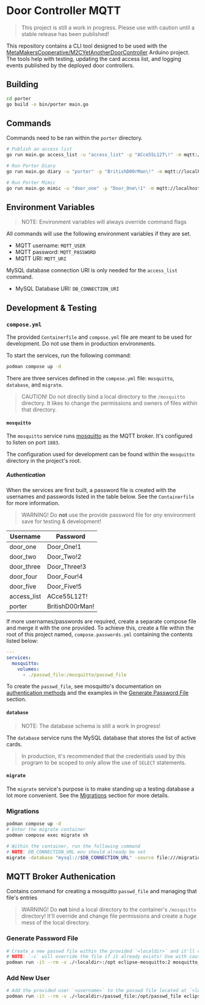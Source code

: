 # Door Controller MQTT

> This project is still a work in progress. Please use with caution until a stable release has been published!

This repository contains a CLI tool designed to be used with the [MetaMakersCooperative/M2CYetAnotherDoorController](https://github.com/MetaMakersCooperative/M2CYetAnotherDoorController) Arduino project. The tools help with testing, updating the card access list, and logging events published by the deployed door controllers.

## Building

```bash
cd porter
go build -o bin/porter main.go
```

## Commands

Commands need to be ran within the `porter` directory.

```bash
# Publish an access list
go run main.go access_list -u "access_list" -p "ACce55L12T\!" -m mqtt://localhost:1883 -d "mellon:Y0USl-l@lL\!P@s5@tcp(localhost:3306)/access_system"

# Run Porter Diary
go run main.go diary -u "porter" -p "BritishD00rMan\!" -m mqtt://localhost:1883

# Run Porter Mimic
go run main.go mimic -u "door_one" -p "Door_One\!1" -m mqtt://localhost:1883
```

## Environment Variables

> NOTE: Environment variables will always override command flags

All commands will use the following environment variables if they are set.

- MQTT username: `MQTT_USER`
- MQTT password: `MQTT_PASSWORD`
- MQTT URI: `MQTT_URI`

MySQL database connection URI is only needed for the `access_list` command.

- MySQL Database URI: `DB_CONNECTION_URI`

## Development & Testing

### `compose.yml`

The provided `Containerfile` and `compose.yml` file are meant to be used for development. Do not use them in production environments.

To start the services, run the following command:

```bash
podman compose up -d
```

There are three services defined in the `compose.yml` file: `mosquitto`, `database`, and `migrate`.

> CAUTION! Do not directly bind a local directory to the `/mosquitto` directory. It likes to change the permissions and owners of files within that directory.

#### `mosquitto`

The `mosquitto` service runs [mosquitto](https://mosquitto.org/) as the MQTT broker. It's configured to listen on port `1883`.

The configuration used for development can be found within the `mosquitto` directory in the project's root.

##### Authentication

When the services are first built, a password file is created with the usernames and passwords listed in the table below. See the `Containerfile` for more information.

> WARNING! Do **not** use the provide password file for *any* environment save for testing & development!

| Username    | Password        |
| ----------- | --------------- |
| door_one    | Door_One!1      |
| door_two    | Door_Two!2      |
| door_three  | Door_Three!3    |
| door_four   | Door_Four!4     |
| door_five   | Door_Five!5     |
| access_list | ACce55L12T!     |
| porter      | BritishD00rMan! |


If more usernames/passwords are required, create a separate compose file and merge it with the one provided. To achieve this, create a file within the root of this project named, `compose.passwords.yml` containing the contents listed below:

```yml
---
services:
  mosquitto:
    volumes:
      - ./passwd_file:/mosquitto/passwd_file
```

To create the `passwd_file`, see mosquitto's documentation on [authentication methods](https://mosquitto.org/documentation/authentication-methods/) and the examples in the [Generate Password File](#generate-password-file) section.

#### `database`

> NOTE: The database schema is still a work in progress!

The `database` service runs the MySQL database that stores the list of active cards.

> In production, it's recommended that the credentials used by this program to be scoped to only allow the use of `SELECT` statements.

#### `migrate`

The `migrate` service's purpose is to make standing up a testing database a lot more convenient. See the [Migrations](#migrations) section for more details.

### Migrations

```bash
podman compose up -d
# Enter the migrate container
podman compose exec migrate sh

# Within the container, run the following command
# NOTE: DB_CONNECTION_URL env should already be set
migrate -database "mysql://$DB_CONNECTION_URL" -source file:///migrations up
```

## MQTT Broker Authenication

Contains command for creating a mosquitto `passwd_file` and managing that file's entries

> WARNING! Do **not** bind a local directory to the container's `/mosquitto` directory! It'll override and change file permissions and create a *huge* mess of the local directory.

### Generate Password File

```bash
# Create a new passwd file within the provided `<localdir>` and it'll contain an entry the the provided `<username>`
# NOTE: `-c` will override the file if it already exists! Use with caution.
podman run -it --rm -v ./<localdir>:/opt eclipse-mosquitto:2 mosquitto_passwd -c /opt/passwd_file <username>
```

### Add New User

```bash
# Add the provided user `<username>` to the passwd file located at `<localdir>`
podman run -it --rm -v ./<localdir>/passwd_file:/opt/passwd_file eclipse-mosquitto:2 mosquitto_passwd /opt/passwd_file <username>
```
